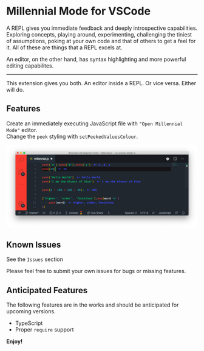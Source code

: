 # Millennial Mode for VSCode
A REPL gives you immediate feedback and deeply introspective capabilities. Exploring concepts,
playing around, experimenting, challenging the tiniest of assumptions, poking at your own code and
that of others to get a feel for it. All of these are things that a REPL excels at.

An editor, on the other hand, has syntax highlighting and more powerful editing capabilites.
****
This extension gives you both. An editor inside a REPL. Or vice versa. Either will do.

## Features
Create an immediately executing JavaScript file with `"Open Millennial Mode"` editor.  
Change the `peek` styling with `setPeekedValuesColour`.

<!-- $REPL \cup EDITOR = MILLENNIAL MODE$ -->
![peek](/assets/images/millennial-screenshot-basic-peek.png)

## Known Issues
See the `Issues` section

Please feel free to submit your own issues for bugs or missing features.

## Anticipated Features
The following features are in the works and should be anticipated for upcoming versions.
- TypeScript
- Proper `require` support

**Enjoy!**
